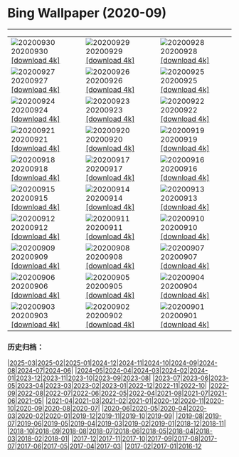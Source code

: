 # Bing Wallpaper (2020-09)
**************

<table><tr><td><img class="wallpaper" src="https://www.bing.com/th?id=OHR.SingaporeLanterns_ZH-CN2176251534_1920x1080.jpg" alt="20200930"> 20200930 <a href="https://www.bing.com/th?id=OHR.SingaporeLanterns_ZH-CN2176251534_UHD.jpg">[download 4k]</a></td><td><img class="wallpaper" src="https://www.bing.com/th?id=OHR.LaragangaMoth_ZH-CN2013788793_1920x1080.jpg" alt="20200929"> 20200929 <a href="https://www.bing.com/th?id=OHR.LaragangaMoth_ZH-CN2013788793_UHD.jpg">[download 4k]</a></td><td><img class="wallpaper" src="https://www.bing.com/th?id=OHR.Lavaux_ZH-CN1891785892_1920x1080.jpg" alt="20200928"> 20200928 <a href="https://www.bing.com/th?id=OHR.Lavaux_ZH-CN1891785892_UHD.jpg">[download 4k]</a></td></tr><tr><td><img class="wallpaper" src="https://www.bing.com/th?id=OHR.GreatBlueShark_ZH-CN1757082635_1920x1080.jpg" alt="20200927"> 20200927 <a href="https://www.bing.com/th?id=OHR.GreatBlueShark_ZH-CN1757082635_UHD.jpg">[download 4k]</a></td><td><img class="wallpaper" src="https://www.bing.com/th?id=OHR.FraserRiver_ZH-CN1625992097_1920x1080.jpg" alt="20200926"> 20200926 <a href="https://www.bing.com/th?id=OHR.FraserRiver_ZH-CN1625992097_UHD.jpg">[download 4k]</a></td><td><img class="wallpaper" src="https://www.bing.com/th?id=OHR.WatkinsGlen_ZH-CN1271268069_1920x1080.jpg" alt="20200925"> 20200925 <a href="https://www.bing.com/th?id=OHR.WatkinsGlen_ZH-CN1271268069_UHD.jpg">[download 4k]</a></td></tr><tr><td><img class="wallpaper" src="https://www.bing.com/th?id=OHR.LoarreCastle_ZH-CN1136982025_1920x1080.jpg" alt="20200924"> 20200924 <a href="https://www.bing.com/th?id=OHR.LoarreCastle_ZH-CN1136982025_UHD.jpg">[download 4k]</a></td><td><img class="wallpaper" src="https://www.bing.com/th?id=OHR.Almabtrieb_ZH-CN8639425400_1920x1080.jpg" alt="20200923"> 20200923 <a href="https://www.bing.com/th?id=OHR.Almabtrieb_ZH-CN8639425400_UHD.jpg">[download 4k]</a></td><td><img class="wallpaper" src="https://www.bing.com/th?id=OHR.GoldenGinkgo_ZH-CN8507013452_1920x1080.jpg" alt="20200922"> 20200922 <a href="https://www.bing.com/th?id=OHR.GoldenGinkgo_ZH-CN8507013452_UHD.jpg">[download 4k]</a></td></tr><tr><td><img class="wallpaper" src="https://www.bing.com/th?id=OHR.Matamata_ZH-CN8111830275_1920x1080.jpg" alt="20200921"> 20200921 <a href="https://www.bing.com/th?id=OHR.Matamata_ZH-CN8111830275_UHD.jpg">[download 4k]</a></td><td><img class="wallpaper" src="https://www.bing.com/th?id=OHR.DorsetHeather_ZH-CN8284282373_1920x1080.jpg" alt="20200920"> 20200920 <a href="https://www.bing.com/th?id=OHR.DorsetHeather_ZH-CN8284282373_UHD.jpg">[download 4k]</a></td><td><img class="wallpaper" src="https://www.bing.com/th?id=OHR.MontereyPup_ZH-CN7914017418_1920x1080.jpg" alt="20200919"> 20200919 <a href="https://www.bing.com/th?id=OHR.MontereyPup_ZH-CN7914017418_UHD.jpg">[download 4k]</a></td></tr><tr><td><img class="wallpaper" src="https://www.bing.com/th?id=OHR.PirateSails_ZH-CN7821037852_1920x1080.jpg" alt="20200918"> 20200918 <a href="https://www.bing.com/th?id=OHR.PirateSails_ZH-CN7821037852_UHD.jpg">[download 4k]</a></td><td><img class="wallpaper" src="https://www.bing.com/th?id=OHR.IcelandicRettir_ZH-CN7738923773_1920x1080.jpg" alt="20200917"> 20200917 <a href="https://www.bing.com/th?id=OHR.IcelandicRettir_ZH-CN7738923773_UHD.jpg">[download 4k]</a></td><td><img class="wallpaper" src="https://www.bing.com/th?id=OHR.MistyVineyard_ZH-CN7642034150_1920x1080.jpg" alt="20200916"> 20200916 <a href="https://www.bing.com/th?id=OHR.MistyVineyard_ZH-CN7642034150_UHD.jpg">[download 4k]</a></td></tr><tr><td><img class="wallpaper" src="https://www.bing.com/th?id=OHR.CityofGuanajuato_ZH-CN7559565626_1920x1080.jpg" alt="20200915"> 20200915 <a href="https://www.bing.com/th?id=OHR.CityofGuanajuato_ZH-CN7559565626_UHD.jpg">[download 4k]</a></td><td><img class="wallpaper" src="https://www.bing.com/th?id=OHR.LifeguardEntrance_ZH-CN7394984988_1920x1080.jpg" alt="20200914"> 20200914 <a href="https://www.bing.com/th?id=OHR.LifeguardEntrance_ZH-CN7394984988_UHD.jpg">[download 4k]</a></td><td><img class="wallpaper" src="https://www.bing.com/th?id=OHR.YellowBells_ZH-CN7296699570_1920x1080.jpg" alt="20200913"> 20200913 <a href="https://www.bing.com/th?id=OHR.YellowBells_ZH-CN7296699570_UHD.jpg">[download 4k]</a></td></tr><tr><td><img class="wallpaper" src="https://www.bing.com/th?id=OHR.SangreCristoDunes_ZH-CN7193190503_1920x1080.jpg" alt="20200912"> 20200912 <a href="https://www.bing.com/th?id=OHR.SangreCristoDunes_ZH-CN7193190503_UHD.jpg">[download 4k]</a></td><td><img class="wallpaper" src="https://www.bing.com/th?id=OHR.MedievalRocamadour_ZH-CN7063423495_1920x1080.jpg" alt="20200911"> 20200911 <a href="https://www.bing.com/th?id=OHR.MedievalRocamadour_ZH-CN7063423495_UHD.jpg">[download 4k]</a></td><td><img class="wallpaper" src="https://www.bing.com/th?id=OHR.TorontoSky_ZH-CN6932705886_1920x1080.jpg" alt="20200910"> 20200910 <a href="https://www.bing.com/th?id=OHR.TorontoSky_ZH-CN6932705886_UHD.jpg">[download 4k]</a></td></tr><tr><td><img class="wallpaper" src="https://www.bing.com/th?id=OHR.KanchanaburiWaterfall_ZH-CN7582684869_1920x1080.jpg" alt="20200909"> 20200909 <a href="https://www.bing.com/th?id=OHR.KanchanaburiWaterfall_ZH-CN7582684869_UHD.jpg">[download 4k]</a></td><td><img class="wallpaper" src="https://www.bing.com/th?id=OHR.BeardedReedling_ZH-CN7714158275_1920x1080.jpg" alt="20200908"> 20200908 <a href="https://www.bing.com/th?id=OHR.BeardedReedling_ZH-CN7714158275_UHD.jpg">[download 4k]</a></td><td><img class="wallpaper" src="https://www.bing.com/th?id=OHR.OttoSettembre_ZH-CN7378112626_1920x1080.jpg" alt="20200907"> 20200907 <a href="https://www.bing.com/th?id=OHR.OttoSettembre_ZH-CN7378112626_UHD.jpg">[download 4k]</a></td></tr><tr><td><img class="wallpaper" src="https://www.bing.com/th?id=OHR.BleistifteFaber_ZH-CN7204563488_1920x1080.jpg" alt="20200906"> 20200906 <a href="https://www.bing.com/th?id=OHR.BleistifteFaber_ZH-CN7204563488_UHD.jpg">[download 4k]</a></td><td><img class="wallpaper" src="https://www.bing.com/th?id=OHR.LongIsland_ZH-CN7089248815_1920x1080.jpg" alt="20200905"> 20200905 <a href="https://www.bing.com/th?id=OHR.LongIsland_ZH-CN7089248815_UHD.jpg">[download 4k]</a></td><td><img class="wallpaper" src="https://www.bing.com/th?id=OHR.BeaverDam_ZH-CN6855160492_1920x1080.jpg" alt="20200904"> 20200904 <a href="https://www.bing.com/th?id=OHR.BeaverDam_ZH-CN6855160492_UHD.jpg">[download 4k]</a></td></tr><tr><td><img class="wallpaper" src="https://www.bing.com/th?id=OHR.PicoIsland_ZH-CN6719354511_1920x1080.jpg" alt="20200903"> 20200903 <a href="https://www.bing.com/th?id=OHR.PicoIsland_ZH-CN6719354511_UHD.jpg">[download 4k]</a></td><td><img class="wallpaper" src="https://www.bing.com/th?id=OHR.FinancialTowers_ZH-CN6494148642_1920x1080.jpg" alt="20200902"> 20200902 <a href="https://www.bing.com/th?id=OHR.FinancialTowers_ZH-CN6494148642_UHD.jpg">[download 4k]</a></td><td><img class="wallpaper" src="https://www.bing.com/th?id=OHR.SmithRock_ZH-CN6383276214_1920x1080.jpg" alt="20200901"> 20200901 <a href="https://www.bing.com/th?id=OHR.SmithRock_ZH-CN6383276214_UHD.jpg">[download 4k]</a></td></tr></table>

### 历史归档：

|[2025-03](/../2025-03/2025-03.md)|[2025-02](/../2025-02/2025-02.md)|[2025-01](/../2025-01/2025-01.md)|[2024-12](/../2024-12/2024-12.md)|[2024-11](/../2024-11/2024-11.md)|[2024-10](/../2024-10/2024-10.md)|[2024-09](/../2024-09/2024-09.md)|[2024-08](/../2024-08/2024-08.md)|[2024-07](/../2024-07/2024-07.md)|[2024-06](/../2024-06/2024-06.md)|
|[2024-05](/../2024-05/2024-05.md)|[2024-04](/../2024-04/2024-04.md)|[2024-03](/../2024-03/2024-03.md)|[2024-02](/../2024-02/2024-02.md)|[2024-01](/../2024-01/2024-01.md)|[2023-12](/../2023-12/2023-12.md)|[2023-11](/../2023-11/2023-11.md)|[2023-10](/../2023-10/2023-10.md)|[2023-09](/../2023-09/2023-09.md)|[2023-08](/../2023-08/2023-08.md)|
|[2023-07](/../2023-07/2023-07.md)|[2023-06](/../2023-06/2023-06.md)|[2023-05](/../2023-05/2023-05.md)|[2023-04](/../2023-04/2023-04.md)|[2023-03](/../2023-03/2023-03.md)|[2023-02](/../2023-02/2023-02.md)|[2023-01](/../2023-01/2023-01.md)|[2022-12](/../2022-12/2022-12.md)|[2022-11](/../2022-11/2022-11.md)|[2022-10](/../2022-10/2022-10.md)|
|[2022-09](/../2022-09/2022-09.md)|[2022-08](/../2022-08/2022-08.md)|[2022-07](/../2022-07/2022-07.md)|[2022-06](/../2022-06/2022-06.md)|[2022-05](/../2022-05/2022-05.md)|[2022-04](/../2022-04/2022-04.md)|[2021-08](/../2021-08/2021-08.md)|[2021-07](/../2021-07/2021-07.md)|[2021-06](/../2021-06/2021-06.md)|[2021-05](/../2021-05/2021-05.md)|
|[2021-04](/../2021-04/2021-04.md)|[2021-03](/../2021-03/2021-03.md)|[2021-02](/../2021-02/2021-02.md)|[2021-01](/../2021-01/2021-01.md)|[2020-12](/../2020-12/2020-12.md)|[2020-11](/../2020-11/2020-11.md)|[2020-10](/../2020-10/2020-10.md)|[2020-09](/2020-09.md)|[2020-08](/../2020-08/2020-08.md)|[2020-07](/../2020-07/2020-07.md)|
|[2020-06](/../2020-06/2020-06.md)|[2020-05](/../2020-05/2020-05.md)|[2020-04](/../2020-04/2020-04.md)|[2020-03](/../2020-03/2020-03.md)|[2020-02](/../2020-02/2020-02.md)|[2020-01](/../2020-01/2020-01.md)|[2019-12](/../2019-12/2019-12.md)|[2019-11](/../2019-11/2019-11.md)|[2019-10](/../2019-10/2019-10.md)|[2019-09](/../2019-09/2019-09.md)|
|[2019-08](/../2019-08/2019-08.md)|[2019-07](/../2019-07/2019-07.md)|[2019-06](/../2019-06/2019-06.md)|[2019-05](/../2019-05/2019-05.md)|[2019-04](/../2019-04/2019-04.md)|[2019-03](/../2019-03/2019-03.md)|[2019-02](/../2019-02/2019-02.md)|[2019-01](/../2019-01/2019-01.md)|[2018-12](/../2018-12/2018-12.md)|[2018-11](/../2018-11/2018-11.md)|
|[2018-10](/../2018-10/2018-10.md)|[2018-09](/../2018-09/2018-09.md)|[2018-08](/../2018-08/2018-08.md)|[2018-07](/../2018-07/2018-07.md)|[2018-06](/../2018-06/2018-06.md)|[2018-05](/../2018-05/2018-05.md)|[2018-04](/../2018-04/2018-04.md)|[2018-03](/../2018-03/2018-03.md)|[2018-02](/../2018-02/2018-02.md)|[2018-01](/../2018-01/2018-01.md)|
|[2017-12](/../2017-12/2017-12.md)|[2017-11](/../2017-11/2017-11.md)|[2017-10](/../2017-10/2017-10.md)|[2017-09](/../2017-09/2017-09.md)|[2017-08](/../2017-08/2017-08.md)|[2017-07](/../2017-07/2017-07.md)|[2017-06](/../2017-06/2017-06.md)|[2017-05](/../2017-05/2017-05.md)|[2017-04](/../2017-04/2017-04.md)|[2017-03](/../2017-03/2017-03.md)|
|[2017-02](/../2017-02/2017-02.md)|[2017-01](/../2017-01/2017-01.md)|[2016-12](/../2016-12/2016-12.md)